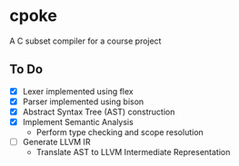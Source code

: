 # cpoke
A C subset compiler for a course project



## To Do
- [x] Lexer implemented using flex
- [x] Parser implemented using bison
- [x] Abstract Syntax Tree (AST) construction
- [x] Implement Semantic Analysis
  - Perform type checking and scope resolution
- [ ] Generate LLVM IR
  - Translate AST to LLVM Intermediate Representation
